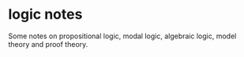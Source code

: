 # logic notes
Some notes on propositional logic, modal logic, algebraic logic, model theory and proof theory.

